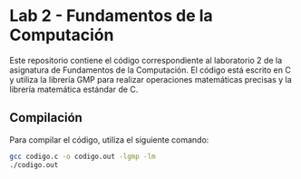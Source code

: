 # Lab 2 - Fundamentos de la Computación

Este repositorio contiene el código correspondiente al laboratorio 2 de la asignatura de Fundamentos de la Computación. El código está escrito en C y utiliza la librería GMP para realizar operaciones matemáticas precisas y la librería matemática estándar de C.

## Compilación

Para compilar el código, utiliza el siguiente comando:

```bash
gcc codigo.c -o codigo.out -lgmp -lm
./codigo.out
